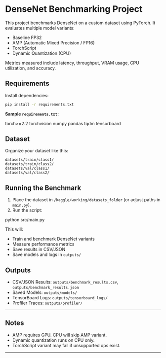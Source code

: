 
# DenseNet Benchmarking Project

This project benchmarks DenseNet on a custom dataset using PyTorch. It evaluates multiple model variants:

- Baseline FP32
- AMP (Automatic Mixed Precision / FP16)
- TorchScript
- Dynamic Quantization (CPU)

Metrics measured include latency, throughput, VRAM usage, CPU utilization, and accuracy.



## Requirements

Install dependencies:

```bash
pip install -r requirements.txt
````

**Sample `requirements.txt`:**

torch>=2.2
torchvision
numpy
pandas
tqdm
tensorboard


## Dataset

Organize your dataset like this:

```
datasets/train/class1/
datasets/train/class2/
datasets/val/class1/
datasets/val/class2/
```



## Running the Benchmark

1. Place the dataset in `/kaggle/working/datasets_folder` (or adjust paths in `main.py`).
2. Run the script:


python src/main.py

This will:

* Train and benchmark DenseNet variants
* Measure performance metrics
* Save results in CSV/JSON
* Save models and logs in `outputs/`



## Outputs

* CSV/JSON Results: `outputs/benchmark_results.csv`, `outputs/benchmark_results.json`
* Saved Models: `outputs/models/`
* TensorBoard Logs: `outputs/tensorboard_logs/`
* Profiler Traces: `outputs/profiler/`

---

## Notes

* AMP requires GPU. CPU will skip AMP variant.
* Dynamic quantization runs on CPU only.
* TorchScript variant may fail if unsupported ops exist.

---
